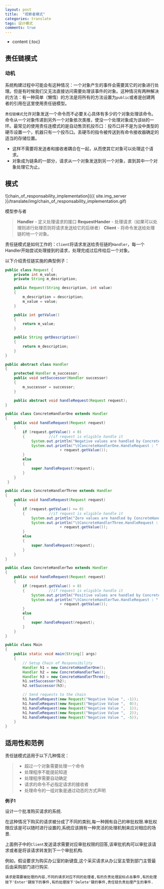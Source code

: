 ```yaml
---
layout: post
title:  "观察者模式"
categories: translate
tags: 设计模式
comments: true
---
```


* content
{:toc}

## 责任链模式

### 动机

系统构建过程中可能会有这种情况：一个对象产生的事件会需要其它的对象进行处理。但是有时候我们又无法直接访问需要处理该事件的对象。这种情况有两种解决的方法：有一种简单（懒惰）的方法是将所有的方法设置为`public`或者是创建两者的引用在这里使用责任链模型。

`责任链模式`允许对象发送一个命令而不必要关心具体有多少的个对象处理该命令。命令从一个对象传递到另外一个对象依次类推，使没一个处理对象成为该`链`的一环。最常见的使用责任连模式的是自动售货机投币口：投币口并不是为没中类型的硬币设置一个，机器只有一个投币口。丢硬币的指令被传送到有命令接收器确定的适当的存储位置。

* 这样不需要将发送者和接收者耦合在一起，从而使其它对象可以处理这个请求。
* 对象成为链条的一部分，请求从一个对象发送到另一个对象，直到其中一个对象处理它为止。

## 模式

![chain_of_responsability_implementation]({{ site.img_server }}/translate/img/chain_of_responsability_implementation.gif)





模型参与者

> **Handler** - 定义处理请求的接口
> **RequestHander** - 处理请求（如果可以处理则进行处理否则将请求发送给它的后继者）
> **Client** - 将命令发送给处理链的地一个对象。

责任链模式是如何工作的：`Client`将请求发送给责任链的`Handler`，每一个Handler开始尝试处理接到的请求，处理完成过后传给后一个对象。

以下介绍责任链实施的典型例子：

```java
public class Request {	
    private int m_value;
    private String m_description;

	public Request(String description, int value)
	{
		m_description = description;
		m_value = value;
	}

	public int getValue()
	{
		return m_value;
	}

	public String getDescription()
	{
		return m_description;
	}          
}

public abstract class Handler
{
	protected Handler m_successor;
	public void setSuccessor(Handler successor)
	{
		m_successor = successor;
	}

	public abstract void handleRequest(Request request);
}

public class ConcreteHandlerOne extends Handler
{
	public void handleRequest(Request request)
	{
		if (request.getValue() < 0)
		{           //if request is eligible handle it
			System.out.println("Negative values are handled by ConcreteHandlerOne:");
			System.out.println("\tConcreteHandlerOne.HandleRequest : " + request.getDescription()
						 + request.getValue());
		}
		else
		{
			super.handleRequest(request);
		}
	}
 }

public class ConcreteHandlerThree extends Handler
{
	public void handleRequest(Request request)
	{
		if (request.getValue() >= 0)
		{           //if request is eligible handle it
			System.out.println("Zero values are handled by ConcreteHandlerThree:");
			System.out.println("\tConcreteHandlerThree.HandleRequest : " + request.getDescription()
						 + request.getValue());
		}
        else
		{
			super.handleRequest(request);
		}
	}
}

public class ConcreteHandlerTwo extends Handler
{
	public void handleRequest(Request request)
	{
		if (request.getValue() > 0)
		{           //if request is eligible handle it
			System.out.println("Positive values are handled by ConcreteHandlerTwo:");
			System.out.println("\tConcreteHandlerTwo.HandleRequest : " + request.getDescription()
						 + request.getValue());
		}
        else
		{
			super.handleRequest(request);
		}
	}
}

public class Main 
{
	public static void main(String[] args) 
	{
		// Setup Chain of Responsibility
		Handler h1 = new ConcreteHandlerOne();
		Handler h2 = new ConcreteHandlerTwo();
		Handler h3 = new ConcreteHandlerThree();
		h1.setSuccessor(h2);
		h2.setSuccessor(h3);

		// Send requests to the chain
		h1.handleRequest(new Request("Negative Value ", -1));
		h1.handleRequest(new Request("Negative Value ",  0));
		h1.handleRequest(new Request("Negative Value ",  1));
		h1.handleRequest(new Request("Negative Value ",  2));
		h1.handleRequest(new Request("Negative Value ", -5));	    
	}
}
```
## 适用性和范例

责任链模式适用于以下几种情况：

> * 超过一个对象需要处理一个命令
> * 处理程序不能提前知道
> * 处理程序需要自动确定
> * 请求的命令不必指定请求的接收者
> * 处理命令的一组对象是通过动态的方式声明

**例子1**

设计一个批准购买请求的系统.

在这种情况下购买的请求被分成了不同的类别,每一种拥有自己的审批权限.审批权限应该是可以随时进行设置的,系统应该拥有一种灵活的处理机制来应对相应的场景.

上面例子中的`Client`发送请求需要对应审批权限的回答,该审批机构可以审批该请求或者是将该请求转发到下一个审批机构.

例如，假设要求为购买办公室的新键盘,这个采买请求从办公室主管到部门主管最后由采购部门进行购买.
    
    
    请求是需要被处理的内容,不同的请求对应不同的处理者,有的负责处理鼠标点击事件,有的处理按下'Enter'键按下的事件,有的处理按下'Delete'键的事件,责任链负责处理产生的事件.









































